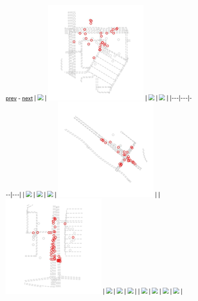 
[prev](gal_20.md) - [next](gal_22.md)
| [![](../thumb/uncompressed_scenario_training_training.tfrecord-00190-of-01000.gif)](../vid/uncompressed_scenario_training_training.tfrecord-00190-of-01000.gif)  | [![](../thumb/uncompressed_scenario_training_training.tfrecord-00336-of-01000.gif)](../vid/uncompressed_scenario_training_training.tfrecord-00336-of-01000.gif)  | [![](../thumb/uncompressed_scenario_training_training.tfrecord-00236-of-01000.gif)](../vid/uncompressed_scenario_training_training.tfrecord-00236-of-01000.gif)  | [![](../thumb/uncompressed_scenario_training_training.tfrecord-00044-of-01000.gif)](../vid/uncompressed_scenario_training_training.tfrecord-00044-of-01000.gif)  |
|---|---|---|---|
| [![](../thumb/uncompressed_scenario_training_training.tfrecord-00032-of-01000.gif)](../vid/uncompressed_scenario_training_training.tfrecord-00032-of-01000.gif)  | [![](../thumb/uncompressed_scenario_training_training.tfrecord-00013-of-01000.gif)](../vid/uncompressed_scenario_training_training.tfrecord-00013-of-01000.gif)  | [![](../thumb/uncompressed_scenario_training_training.tfrecord-00240-of-01000.gif)](../vid/uncompressed_scenario_training_training.tfrecord-00240-of-01000.gif)  | [![](../thumb/uncompressed_scenario_training_training.tfrecord-00309-of-01000.gif)](../vid/uncompressed_scenario_training_training.tfrecord-00309-of-01000.gif)  |
| [![](../thumb/uncompressed_scenario_training_training.tfrecord-00342-of-01000.gif)](../vid/uncompressed_scenario_training_training.tfrecord-00342-of-01000.gif)  | [![](../thumb/uncompressed_scenario_training_training.tfrecord-00209-of-01000.gif)](../vid/uncompressed_scenario_training_training.tfrecord-00209-of-01000.gif)  | [![](../thumb/uncompressed_scenario_training_training.tfrecord-00150-of-01000.gif)](../vid/uncompressed_scenario_training_training.tfrecord-00150-of-01000.gif)  | [![](../thumb/uncompressed_scenario_training_training.tfrecord-00161-of-01000.gif)](../vid/uncompressed_scenario_training_training.tfrecord-00161-of-01000.gif)  |
| [![](../thumb/uncompressed_scenario_training_training.tfrecord-00040-of-01000.gif)](../vid/uncompressed_scenario_training_training.tfrecord-00040-of-01000.gif)  | [![](../thumb/uncompressed_scenario_training_training.tfrecord-00053-of-01000.gif)](../vid/uncompressed_scenario_training_training.tfrecord-00053-of-01000.gif)  | [![](../thumb/uncompressed_scenario_training_training.tfrecord-00100-of-01000.gif)](../vid/uncompressed_scenario_training_training.tfrecord-00100-of-01000.gif)  | [![](../thumb/uncompressed_scenario_training_training.tfrecord-00111-of-01000.gif)](../vid/uncompressed_scenario_training_training.tfrecord-00111-of-01000.gif)  |
